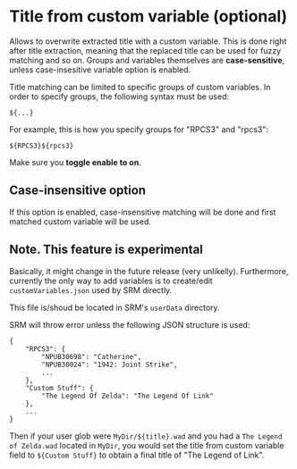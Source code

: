 # Title from custom variable (optional)

Allows to overwrite extracted title with a custom variable. This is done right after title extraction, meaning that the replaced title can be used for fuzzy matching and so on. Groups and variables themselves are **case-sensitive**, unless case-insesitive variable option is enabled.

Title matching can be limited to specific groups of custom variables. In order to specify groups, the following syntax must be used:
```
${...}
```
For example, this is how you specify groups for "RPCS3" and "rpcs3":
```
${RPCS3}${rpcs3}
```

Make sure you **toggle enable to on**. 


## Case-insensitive option

If this option is enabled, case-insensitive matching will be done and first matched custom variable will be used.

## Note. This feature is **experimental**

Basically, it might change in the future release (very unlikelly). Furthermore, currently the only way to add variables is to create/edit `customVariables.json` used by SRM directly.

This file is/shoud be located in SRM's `userData` directory.

SRM will throw error unless the following JSON structure is used:

```
{
    "RPCS3": {
        "NPUB30698": "Catherine",
        "NPUB30024": "1942: Joint Strike",
        ...
    },
    "Custom Stuff": {
        "The Legend Of Zelda": "The Legend Of Link"
    },
    ...
}
```

Then if your user glob were ```MyDir/${title}.wad``` and you had a ```The Legend of Zelda.wad``` located in ```MyDir```, you would set the title from custom variable field to ```${Custom Stuff}``` to obtain a final title of "The Legend of Link".

